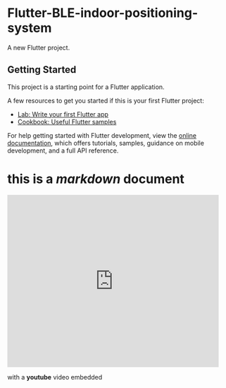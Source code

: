 # Flutter-BLE-indoor-positioning-system

A new Flutter project.

## Getting Started

This project is a starting point for a Flutter application.

A few resources to get you started if this is your first Flutter project:

- [Lab: Write your first Flutter app](https://docs.flutter.dev/get-started/codelab)
- [Cookbook: Useful Flutter samples](https://docs.flutter.dev/cookbook)

For help getting started with Flutter development, view the
[online documentation](https://docs.flutter.dev/), which offers tutorials,
samples, guidance on mobile development, and a full API reference.

# this is a *markdown* document

<iframe  title="YouTube video player" width="480" height="390" src="https://youtube.com/shorts/18ESirUi5Ms?feature=share" frameborder="0" allowfullscreen></iframe>

with a **youtube** video embedded
